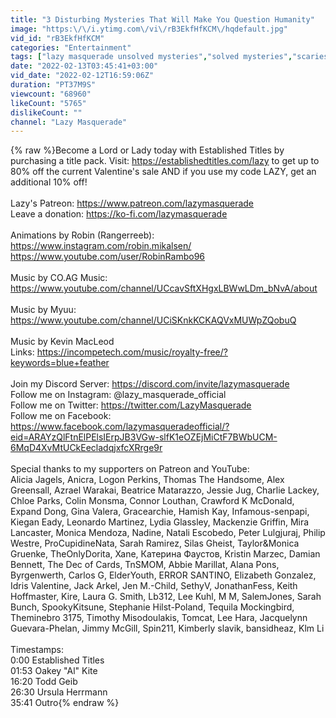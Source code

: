 ```yaml
---
title: "3 Disturbing Mysteries That Will Make You Question Humanity"
image: "https:\/\/i.ytimg.com\/vi\/rB3EkfHfKCM\/hqdefault.jpg"
vid_id: "rB3EkfHfKCM"
categories: "Entertainment"
tags: ["lazy masquerade unsolved mysteries","solved mysteries","scariest video ever"]
date: "2022-02-13T03:45:41+03:00"
vid_date: "2022-02-12T16:59:06Z"
duration: "PT37M9S"
viewcount: "68960"
likeCount: "5765"
dislikeCount: ""
channel: "Lazy Masquerade"
---
```

{% raw %}Become a Lord or Lady today with Established Titles by purchasing a title pack. Visit: <a rel="nofollow" target="blank" href="https://establishedtitles.com/lazy">https://establishedtitles.com/lazy</a> to get up to 80% off the current Valentine's sale AND if you use my code LAZY, get an additional 10% off! <br /><br />Lazy's Patreon: <a rel="nofollow" target="blank" href="https://www.patreon.com/lazymasquerade">https://www.patreon.com/lazymasquerade</a><br />Leave a donation: <a rel="nofollow" target="blank" href="https://ko-fi.com/lazymasquerade">https://ko-fi.com/lazymasquerade</a><br /><br />Animations by Robin (Rangerreeb):<br /><a rel="nofollow" target="blank" href="https://www.instagram.com/robin.mikalsen/">https://www.instagram.com/robin.mikalsen/</a><br /><a rel="nofollow" target="blank" href="https://www.youtube.com/user/RobinRambo96">https://www.youtube.com/user/RobinRambo96</a><br /><br />Music by CO.AG Music: <br /><a rel="nofollow" target="blank" href="https://www.youtube.com/channel/UCcavSftXHgxLBWwLDm_bNvA/about">https://www.youtube.com/channel/UCcavSftXHgxLBWwLDm_bNvA/about</a><br /><br />Music by Myuu:<br /><a rel="nofollow" target="blank" href="https://www.youtube.com/channel/UCiSKnkKCKAQVxMUWpZQobuQ">https://www.youtube.com/channel/UCiSKnkKCKAQVxMUWpZQobuQ</a><br /><br />Music by Kevin MacLeod<br />Links: <a rel="nofollow" target="blank" href="https://incompetech.com/music/royalty-free/?keywords=blue+feather">https://incompetech.com/music/royalty-free/?keywords=blue+feather</a><br /><br />Join my Discord Server: <a rel="nofollow" target="blank" href="https://discord.com/invite/lazymasquerade">https://discord.com/invite/lazymasquerade</a><br />Follow me on Instagram: @lazy_masquerade_official<br />Follow me on Twitter: <a rel="nofollow" target="blank" href="https://twitter.com/LazyMasquerade">https://twitter.com/LazyMasquerade</a><br />Follow me on Facebook: <a rel="nofollow" target="blank" href="https://www.facebook.com/lazymasqueradeofficial/?eid=ARAYzQlFtnElPElsIErpJB3VGw-slfK1eOZEjMiCtF7BWbUCM-6MqD4XvMtUCkEecladqjxfcXRrge9r">https://www.facebook.com/lazymasqueradeofficial/?eid=ARAYzQlFtnElPElsIErpJB3VGw-slfK1eOZEjMiCtF7BWbUCM-6MqD4XvMtUCkEecladqjxfcXRrge9r</a><br /><br />Special thanks to my supporters on Patreon and YouTube: <br />Alicia Jagels, Anicra, Logon Perkins, Thomas The Handsome, Alex Greensall, Azrael Warakai, Beatrice Matarazzo, Jessie Jug, Charlie Lackey, Chloe Parks, Colin Monsma, Connor Louthan, Crawford K McDonald, Expand Dong, Gina Valera, Gracearchie, Hamish Kay, Infamous-senpapi, Kiegan Eady, Leonardo Martinez, Lydia Glassley, Mackenzie Griffin, Mira Lancaster, Monica Mendoza, Nadine, Natali Escobedo, Peter Lulgjuraj, Philip Westre, ProCupidineNata, Sarah Ramirez, Silas Gheist, Taylor&amp;Monica Gruenke, TheOnlyDorita, Xane, Катерина Фаустов, Kristin Marzec, Damian Bennett, The Dec of Cards, TnSMOM, Abbie Marillat, Alana Pons, Byrgenwerth, Carlos G, ElderYouth, ERROR SANTINO, Elizabeth Gonzalez, Idris Valentine, Jack Arkel, Jen M.-Child, SethyV, JonathanFess, Keith Hoffmaster, Kire, Laura G. Smith, Lb312, Lee Kuhl, M M, SalemJones, Sarah Bunch, SpookyKitsune, Stephanie Hilst-Poland, Tequila Mockingbird,  Theminebro 3175, Timothy Misodoulakis, Tomcat, Lee Hara, Jacquelynn Guevara-Phelan, Jimmy McGill, Spin211, Kimberly slavik, bansidheaz, Klm Li<br /><br />Timestamps:<br />0:00 Established Titles<br />01:53 Oakey &quot;Al&quot; Kite<br />16:20 Todd Geib<br />26:30 Ursula Herrmann<br />35:41 Outro{% endraw %}
